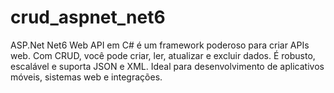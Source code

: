 # crud_aspnet_net6
ASP.Net Net6 Web API em C# é um framework poderoso para criar APIs web. Com CRUD, você pode criar, ler, atualizar e excluir dados. É robusto, escalável e suporta JSON e XML. Ideal para desenvolvimento de aplicativos móveis, sistemas web e integrações.
